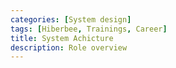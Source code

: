 ```yaml
---
categories: [System design]
tags: [Hiberbee, Trainings, Career]
title: System Achicture
description: Role overview
---
```

